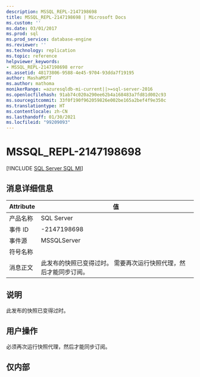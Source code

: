 ```yaml
---
description: MSSQL_REPL-2147198698
title: MSSQL_REPL-2147198698 | Microsoft Docs
ms.custom: ''
ms.date: 03/01/2017
ms.prod: sql
ms.prod_service: database-engine
ms.reviewer: ''
ms.technology: replication
ms.topic: reference
helpviewer_keywords:
- MSSQL_REPL-2147198698 error
ms.assetid: 48173806-9588-4e45-9704-93dda7f19195
author: MashaMSFT
ms.author: mathoma
monikerRange: =azuresqldb-mi-current||>=sql-server-2016
ms.openlocfilehash: 91ab74c020a290ee62b4a168483a7fd81d002c93
ms.sourcegitcommit: 33f0f190f962059826e002be165a2bef4f9e350c
ms.translationtype: HT
ms.contentlocale: zh-CN
ms.lasthandoff: 01/30/2021
ms.locfileid: "99209093"
---
```

# <a name="mssql_repl-2147198698"></a>MSSQL_REPL-2147198698
[!INCLUDE [SQL Server SQL MI](../../includes/applies-to-version/sql-asdbmi.md)]
    
## <a name="message-details"></a>消息详细信息  
  
|Attribute|值|  
|-|-|  
|产品名称|SQL Server|  
|事件 ID|-2147198698|  
|事件源|MSSQLServer|  
|符号名称||  
|消息正文|此发布的快照已变得过时。 需要再次运行快照代理，然后才能同步订阅。|  
  
## <a name="explanation"></a>说明  
 此发布的快照已变得过时。  
  
## <a name="user-action"></a>用户操作  
 必须再次运行快照代理，然后才能同步订阅。  
  
## <a name="internal-only"></a>仅内部  
  
